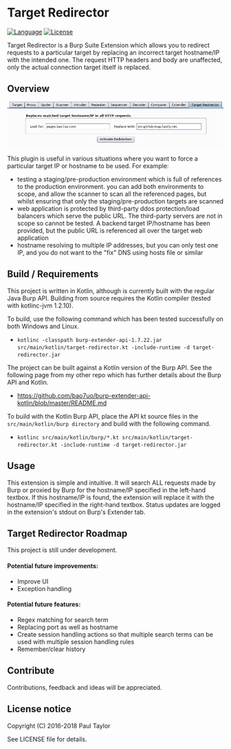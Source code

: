 # Target Redirector
[![Language](https://img.shields.io/badge/Lang-Kotlin-blue.svg)](https://kotlinlang.org)
[![License](https://img.shields.io/badge/License-Apache%202.0-red.svg)](https://opensource.org/licenses/Apache-2.0)

Target Redirector is a Burp Suite Extension which allows you to redirect requests to a particular target by replacing an incorrect target hostname/IP with the intended one. The request HTTP headers and body are unaffected, only the actual connection target itself is replaced.

## Overview

![Target Redirector screenshot](images/title_screenshot.png)

This plugin is useful in various situations where you want to force a particular target IP or hostname to be used. For example:

- testing a staging/pre-production environment which is full of references to the production environment. you can add both environments to scope, and allow the scanner to scan all the referenced pages, but whilst ensuring that only the staging/pre-production targets are scanned
- web application is protected by third-party ddos protection/load balancers which serve the public URL. The third-party servers are not in scope so cannot be tested. A backend target IP/hostname has been provided, but the public URL is referenced all over the target web application
- hostname resolving to multiple IP addresses, but you can only test one IP, and you do not want to the "fix" DNS using hosts file or similar

## Build / Requirements

This project is written in Kotlin, although is currently built with the regular Java Burp API. Building from source requires the Kotlin compiler (tested with kotlinc-jvm 1.2.10).

To build, use the following command which has been tested successfully on both Windows and Linux.

- `kotlinc -classpath burp-extender-api-1.7.22.jar src/main/kotlin/target-redirector.kt -include-runtime -d target-redirector.jar`

The project can be built against a Kotlin version of the Burp API. See the following page from my other repo which has further details about the Burp API and Kotlin.

- https://github.com/bao7uo/burp-extender-api-kotlin/blob/master/README.md

To build with the Kotlin Burp API, place the API kt source files in the `src/main/kotlin/burp directory` and build with the following command.

- `kotlinc src/main/kotlin/burp/*.kt src/main/kotlin/target-redirector.kt -include-runtime -d target-redirector.jar`

## Usage

This extension is simple and intuitive. It will search ALL requests made by Burp or proxied by Burp for the hostname/IP specified in the left-hand textbox. If this hostname/IP is found, the extension will replace it with the hostname/IP specified in the right-hand textbox. Status updates are logged in the extension's stdout on Burp's Extender tab.

## Target Redirector Roadmap

This project is still under development.

#### Potential future improvements:
- Improve UI
- Exception handling

#### Potential future features:
- Regex matching for search term
- Replacing port as well as hostname
- Create session handling actions so that multiple search terms can be used with multiple session handling rules
- Remember/clear history

## Contribute
Contributions, feedback and ideas will be appreciated.

## License notice

Copyright (C) 2016-2018 Paul Taylor

See LICENSE file for details.
